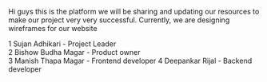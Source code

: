 Hi guys this is the platform we will be sharing and updating our resources to make our project very very successful.
Currently, we are designing wireframes for our website

1	Sujan Adhikari -	Project Leader	
2	Bishow Budha Magar -	Product owner	
3	Manish Thapa Magar -	Frontend developer
4	Deepankar Rijal - Backend developer	


